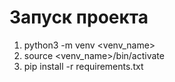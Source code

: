 # Запуск проекта
1. python3 -m venv <venv_name>
2. source <venv_name>/bin/activate
3. pip install -r requirements.txt